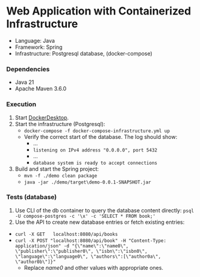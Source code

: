 # Web Application with Containerized Infrastructure
- Language: Java
- Framework: Spring
- Infrastructure: Postgresql database, (docker-compose)

### Dependencies
- Java 21
- Apache Maven 3.6.0

### Execution
1. Start [DockerDesktop](https://www.docker.com/products/docker-desktop/).
2. Start the infrastructure (Postgresql):
    - ```docker-compose -f docker-compose-infrastructure.yml up```
    - Verify the correct start of the database. The log should show:
        - ...
        - ```listening on IPv4 address "0.0.0.0", port 5432```
        - ...
        - ```database system is ready to accept connections```
3. Build and start the Spring project:
    - ```mvn -f ./demo clean package```
    - ```java -jar ./demo/target\demo-0.0.1-SNAPSHOT.jar```

### Tests (database)
1. Use CLI of the db container to query the database content directly:
```psql -U compose-postgres -c '\x' -c 'SELECT * FROM book;'```
2. Use the API to create new database entries or fetch existing entries:
- ```curl -X GET   localhost:8080/api/books```
- ```curl -X POST "localhost:8080/api/book" -H "Content-Type: application/json" -d "{\"name\":\"name0\", \"publisher\":\"publisher0\", \"isbn\":\"isbn0\", \"language\":\"language0\", \"authors\":[\"author0a\", \"author0b\"]}"```
    - Replace <i>name0</i> and other values with appropriate ones.
